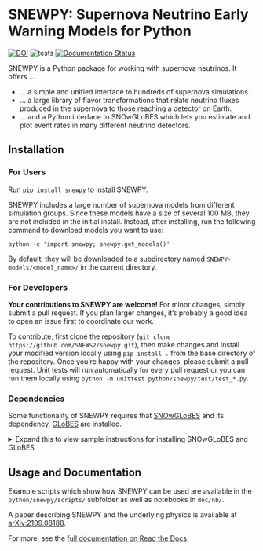 # SNEWPY: Supernova Neutrino Early Warning Models for Python

[![DOI](https://zenodo.org/badge/221705586.svg)](https://zenodo.org/badge/latestdoi/221705586)
![tests](https://github.com/SNEWS2/snewpy/actions/workflows/tests.yml/badge.svg)
[![Documentation Status](https://readthedocs.org/projects/snewpy/badge/?version=latest)](https://snewpy.readthedocs.io/en/latest/?badge=latest)

SNEWPY is a Python package for working with supernova neutrinos. It offers …

* … a simple and unified interface to hundreds of supernova simulations.
* … a large library of flavor transformations that relate neutrino fluxes produced in the supernova to those reaching a detector on Earth.
* … and a Python interface to SNOwGLoBES which lets you estimate and plot event rates in many different neutrino detectors.


## Installation

### For Users
Run `pip install snewpy` to install SNEWPY.

SNEWPY includes a large number of supernova models from different simulation groups. Since these models have a size of several 100 MB, they are not included in the initial install. Instead, after installing, run the following command to download models you want to use:

`python -c 'import snewpy; snewpy.get_models()'`

By default, they will be downloaded to a subdirectory named `SNEWPY-models/<model_name>/` in the current directory.

### For Developers

**Your contributions to SNEWPY are welcome!** For minor changes, simply submit a pull request. If you plan larger changes, it’s probably a good idea to open an issue first to coordinate our work.

To contribute, first clone the repository (`git clone https://github.com/SNEWS2/snewpy.git`), then make changes and install your modified version locally using `pip install .` from the base directory of the repository.
Once you’re happy with your changes, please submit a pull request.
Unit tests will run automatically for every pull request or you can run them locally using `python -m unittest python/snewpy/test/test_*.py`.

### Dependencies 

Some functionality of SNEWPY requires that [SNOwGLoBES](https://github.com/SNOwGLoBES/snowglobes) and its dependency, [GLoBES](https://www.mpi-hd.mpg.de/personalhomes/globes/) are installed.

<details>
<summary>Expand this to view sample instructions for installing SNOwGLoBES and GLoBES</summary>

This is a walkthrough to install GLoBES and SNOwGLoBES locally in the users home directory
(i.e. `~/opt/`). It uses `bash` syntax.

```bash
	cd ~
	mkdir opt
	cd opt
	wget https://www.mpi-hd.mpg.de/personalhomes/globes/download/globes-3.2.17.tar.gz
	tar -zxf globes-3.2.17.tar.gz
	cd globes-3.2.17/
	./configure --prefix=~/opt/globes-3.2.17-install --disable-binary
	make
	make install
	cd ~/opt/globes-3.2.17-install
	export GLB_DIR=${PWD}
	cd ..

	git clone https://github.com/SNOwGLoBES/snowglobes.git
	cd snowglobes
	export SNOWGLOBES=${PWD}
	cd src
	make
	make install
```
</details> 


## Usage and Documentation
Example scripts which show how SNEWPY can be used are available in the
`python/snewpy/scripts/` subfolder as well as notebooks in `doc/nb/`.

A paper describing SNEWPY and the underlying physics is available at [arXiv:2109.08188](https://arxiv.org/abs/2109.08188).

For more, see the [full documentation on Read the Docs](https://snewpy.rtfd.io/).